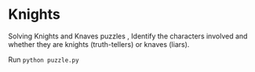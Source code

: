 # Knights

Solving Knights and Knaves puzzles , Identify the characters involved and whether they are knights (truth-tellers) or knaves (liars).

Run ` python puzzle.py `
